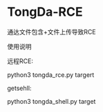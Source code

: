 # TongDa-RCE
通达文件包含+文件上传导致RCE


使用说明

远程RCE:

python3 tongda_rce.py targert

getsehll:

python3 tongda_shell.py target
